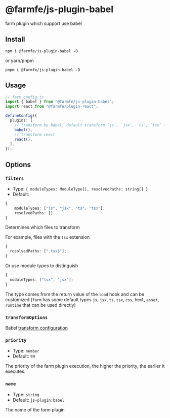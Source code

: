 # @farmfe/js-plugin-babel

farm plugin which support use babel

## Install

```shell
npm i @farmfe/js-plugin-babel -D
```

or yarn/pnpm

```shell
pnpm i @farmfe/js-plugin-babel -D
```

## Usage

```ts
// farm.config.ts
import { babel } from "@farmfe/js-plugin-babel";
import react from "@farmfe/plugin-react";

defineConfig({
  plugins: [
    // transform by babel, default transform `js`, `jsx`, `ts`, `tsx` files
    babel(),
    // transform react
    react(),
  ],
});
```

## Options

### `filters`

- Type: `{ moduleTypes: ModuleType[], resolvedPaths: string[] }`
- Default:

```ts
{
    moduleTypes: ["js", "jsx", "ts", "tsx"],
    resolvedPaths: []
}
```

Determines which files to transform

For example, files with the `tsx` extension

```ts
{
  resolvedPaths: [".tsx$"];
}
```

Or use module types to distinguish

```ts
{
  moduleTypes: ["tsx", "jsx"];
}
```

The type comes from the return value of the `load` hook and can be customized (`farm` has some default types `js`, `jsx`, `ts`, `tsx`, `css`, `html`, `asset`, `runtime` that can be used directly)

### `transformOptions`

Babel [transform configuration](https://babeljs.io/docs/options)

### `priority`

- Type: `number`
- Default: `99`

The priority of the farm plugin execution, the higher the priority, the earlier it executes.

### `name`

- Type: `string`
- Default: `js-plugin:babel`

The name of the farm plugin
